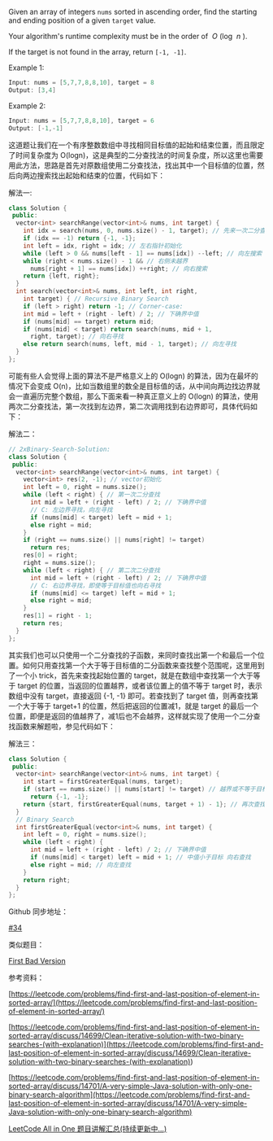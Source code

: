 Given an array of integers `nums` sorted in ascending order, find the starting and ending position of a given `target` value.

Your algorithm's runtime complexity must be in the order of  _O_ (log  _n_ ).

If the target is not found in the array, return `[-1, -1]`.

Example 1:

```cpp
Input: nums = [5,7,7,8,8,10], target = 8
Output: [3,4]
```

Example 2:

```cpp
Input: nums = [5,7,7,8,8,10], target = 6
Output: [-1,-1]
```

这道题让我们在一个有序整数数组中寻找相同目标值的起始和结束位置，而且限定了时间复杂度为 O(logn)，这是典型的二分查找法的时间复杂度，所以这里也需要用此方法，思路是首先对原数组使用二分查找法，找出其中一个目标值的位置，然后向两边搜索找出起始和结束的位置，代码如下：

解法一:

```cpp
class Solution {
 public:
  vector<int> searchRange(vector<int>& nums, int target) {
    int idx = search(nums, 0, nums.size() - 1, target); // 先来一次二分查找
    if (idx == -1) return {-1, -1};
    int left = idx, right = idx; // 左右指针初始化
    while (left > 0 && nums[left - 1] == nums[idx]) --left; // 向左搜索
    while (right < nums.size() - 1 && // 右侧未越界
      nums[right + 1] == nums[idx]) ++right; // 向右搜索
    return {left, right};
  }
  int search(vector<int>& nums, int left, int right,
    int target) { // Recursive Binary Search
    if (left > right) return -1; // Corner-case:
    int mid = left + (right - left) / 2; // 下确界中值
    if (nums[mid] == target) return mid;
    if (nums[mid] < target) return search(nums, mid + 1,
      right, target); // 向右寻找
    else return search(nums, left, mid - 1, target); // 向左寻找
  }
};
```

可能有些人会觉得上面的算法不是严格意义上的 O(logn) 的算法，因为在最坏的情况下会变成 O(n)，比如当数组里的数全是目标值的话，从中间向两边找边界就会一直遍历完整个数组，那么下面来看一种真正意义上的 O(logn) 的算法，使用两次二分查找法，第一次找到左边界，第二次调用找到右边界即可，具体代码如下：

解法二：

```cpp
// 2xBinary-Search-Solution:
class Solution {
 public:
  vector<int> searchRange(vector<int>& nums, int target) {
    vector<int> res(2, -1); // vector初始化
    int left = 0, right = nums.size();
    while (left < right) { // 第一次二分查找
      int mid = left + (right - left) / 2; // 下确界中值
      // C: 左边界寻找，向左寻找
      if (nums[mid] < target) left = mid + 1;
      else right = mid;
    }
    if (right == nums.size() || nums[right] != target)
      return res;
    res[0] = right;
    right = nums.size();
    while (left < right) { // 第二次二分查找
      int mid = left + (right - left) / 2; // 下确界中值
      // C: 右边界寻找，即使等于目标值也向右寻找
      if (nums[mid] <= target) left = mid + 1;
      else right = mid;
    }
    res[1] = right - 1;
    return res;
  }
};
```

其实我们也可以只使用一个二分查找的子函数，来同时查找出第一个和最后一个位置。如何只用查找第一个大于等于目标值的二分函数来查找整个范围呢，这里用到了一个小 trick，首先来查找起始位置的 target，就是在数组中查找第一个大于等于 target 的位置，当返回的位置越界，或者该位置上的值不等于 target 时，表示数组中没有 target，直接返回 {-1, -1} 即可。若查找到了 target 值，则再查找第一个大于等于 target+1 的位置，然后把返回的位置减1，就是 target 的最后一个位置，即便是返回的值越界了，减1后也不会越界，这样就实现了使用一个二分查找函数来解题啦，参见代码如下：

解法三：

```cpp
class Solution {
 public:
  vector<int> searchRange(vector<int>& nums, int target) {
    int start = firstGreaterEqual(nums, target);
    if (start == nums.size() || nums[start] != target) // 越界或不等于目标值
      return {-1, -1};
    return {start, firstGreaterEqual(nums, target + 1) - 1}; // 再次查找
  }
  // Binary Search 
  int firstGreaterEqual(vector<int>& nums, int target) {
    int left = 0, right = nums.size();
    while (left < right) {
      int mid = left + (right - left) / 2; // 下确界中值
      if (nums[mid] < target) left = mid + 1; // 中值小于目标 向右查找
      else right = mid; // 向左查找
    }
    return right;
  }
};
```

Github 同步地址：

[#34](https://github.com/grandyang/leetcode/issues/34)

类似题目：

[First Bad Version](http://www.cnblogs.com/grandyang/p/4790469.html)

参考资料：

[https://leetcode.com/problems/find-first-and-last-position-of-element-in-sorted-array/](https://leetcode.com/problems/find-first-and-last-position-of-element-in-sorted-array/)

[](<https://leetcode.com/problems/find-first-and-last-position-of-element-in-sorted-array/discuss/14699/Clean-iterative-solution-with-two-binary-searches-(with-explanation)>)[https://leetcode.com/problems/find-first-and-last-position-of-element-in-sorted-array/discuss/14699/Clean-iterative-solution-with-two-binary-searches-(with-explanation)](<https://leetcode.com/problems/find-first-and-last-position-of-element-in-sorted-array/discuss/14699/Clean-iterative-solution-with-two-binary-searches-(with-explanation)>)

[https://leetcode.com/problems/find-first-and-last-position-of-element-in-sorted-array/discuss/14701/A-very-simple-Java-solution-with-only-one-binary-search-algorithm](https://leetcode.com/problems/find-first-and-last-position-of-element-in-sorted-array/discuss/14701/A-very-simple-Java-solution-with-only-one-binary-search-algorithm)

[LeetCode All in One 题目讲解汇总(持续更新中...)](http://www.cnblogs.com/grandyang/p/4606334.html)
